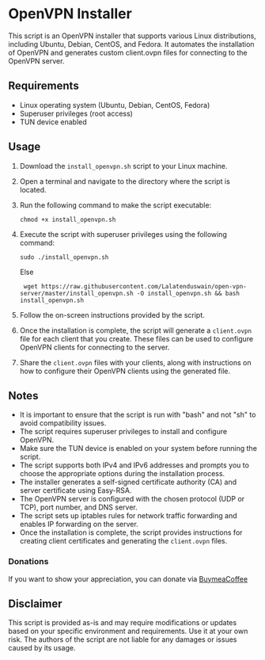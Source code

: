 # OpenVPN Installer

This script is an OpenVPN installer that supports various Linux distributions, including Ubuntu, Debian, CentOS, and Fedora. It automates the installation of OpenVPN and generates custom client.ovpn files for connecting to the OpenVPN server.

## Requirements

- Linux operating system (Ubuntu, Debian, CentOS, Fedora)
- Superuser privileges (root access)
- TUN device enabled

## Usage

1. Download the `install_openvpn.sh` script to your Linux machine.

2. Open a terminal and navigate to the directory where the script is located.

3. Run the following command to make the script executable:

   ```
   chmod +x install_openvpn.sh
   ```

4. Execute the script with superuser privileges using the following command:

   ```
   sudo ./install_openvpn.sh
   ```
   Else
   ```
	wget https://raw.githubusercontent.com/Lalatenduswain/open-vpn-server/master/install_openvpn.sh -O install_openvpn.sh && bash install_openvpn.sh
   ```

6. Follow the on-screen instructions provided by the script.

7. Once the installation is complete, the script will generate a `client.ovpn` file for each client that you create. These files can be used to configure OpenVPN clients for connecting to the server.

8. Share the `client.ovpn` files with your clients, along with instructions on how to configure their OpenVPN clients using the generated file.

## Notes

- It is important to ensure that the script is run with "bash" and not "sh" to avoid compatibility issues.
- The script requires superuser privileges to install and configure OpenVPN.
- Make sure the TUN device is enabled on your system before running the script.
- The script supports both IPv4 and IPv6 addresses and prompts you to choose the appropriate options during the installation process.
- The installer generates a self-signed certificate authority (CA) and server certificate using Easy-RSA.
- The OpenVPN server is configured with the chosen protocol (UDP or TCP), port number, and DNS server.
- The script sets up iptables rules for network traffic forwarding and enables IP forwarding on the server.
- Once the installation is complete, the script provides instructions for creating client certificates and generating the `client.ovpn` files.

### Donations

If you want to show your appreciation, you can donate via [BuymeaCoffee](https://www.buymeacoffee.com/lalatendu.swain)

## Disclaimer

This script is provided as-is and may require modifications or updates based on your specific environment and requirements. Use it at your own risk. The authors of the script are not liable for any damages or issues caused by its usage.
